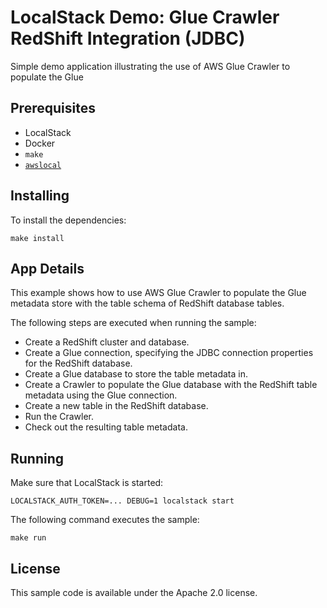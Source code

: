 # LocalStack Demo: Glue Crawler RedShift Integration (JDBC)

Simple demo application illustrating the use of AWS Glue Crawler to populate the Glue 

## Prerequisites

* LocalStack
* Docker
* `make`
* [`awslocal`](https://github.com/localstack/awscli-local)

## Installing
To install the dependencies:
```
make install
```

## App Details
This example shows how to use AWS Glue Crawler to populate the Glue metadata store with the table schema of RedShift database tables.

The following steps are executed when running the sample:
- Create a RedShift cluster and database.
- Create a Glue connection, specifying the JDBC connection properties for the RedShift database.
- Create a Glue database to store the table metadata in.
- Create a Crawler to populate the Glue database with the RedShift table metadata using the Glue connection.
- Create a new table in the RedShift database.
- Run the Crawler.
- Check out the resulting table metadata.

## Running
Make sure that LocalStack is started:
```
LOCALSTACK_AUTH_TOKEN=... DEBUG=1 localstack start
```

The following command executes the sample:

```
make run
```

## License

This sample code is available under the Apache 2.0 license.
